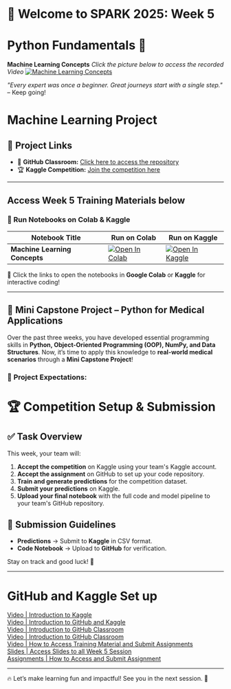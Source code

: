 
# 🚀 Welcome to SPARK 2025: Week 5 
# Python Fundamentals 🐍 
**Machine Learning Concepts** _Click the picture below to access the recorded Video_
[![Machine Learning Concepts]()](https://youtu.be/gqwjEMfbSJY) 

*"Every expert was once a beginner. Great journeys start with a single step."* – Keep going!  

# Machine Learning Project  

## 🔗 Project Links  

- 📂 **GitHub Classroom:** [Click here to access the repository](https://classroom.github.com/a/vuqBW1s3)  
- 🏆 **Kaggle Competition:** [Join the competition here](https://www.kaggle.com/t/d73b869f72674ccdb0bca1e194ed9c4f)
---

## **Access Week 5 Training Materials below**
### 📖 Run Notebooks on Colab & Kaggle  

| Notebook Title | Run on Colab | Run on Kaggle |
|---------------|-------------|--------------|
| **Machine Learning Concepts** | [![Open In Colab](https://colab.research.google.com/assets/colab-badge.svg)](https://colab.research.google.com/drive/1XUUsGhx26sULzwQw4tEqxjMc-WmCD3WY?usp=sharing) | [![Open In Kaggle](https://kaggle.com/static/images/open-in-kaggle.svg)](https://www.kaggle.com/code/aondonamoses/machine-learning-concepts) |


🚀 Click the links to open the notebooks in **Google Colab** or **Kaggle** for interactive coding!

---
## 🏥 Mini Capstone Project – Python for Medical Applications  

Over the past three weeks, you have developed essential programming skills in **Python, Object-Oriented Programming (OOP), NumPy, and Data Structures**. Now, it’s time to apply this knowledge to **real-world medical scenarios** through a **Mini Capstone Project**!  

### 🎯 **Project Expectations:**  
# 🏆 Competition Setup & Submission  

## ✅ Task Overview  
This week, your team will:  
1. **Accept the competition** on Kaggle using your team's Kaggle account.  
2. **Accept the assignment** on GitHub to set up your code repository.  
3. **Train and generate predictions** for the competition dataset.  
4. **Submit your predictions** on Kaggle.  
5. **Upload your final notebook** with the full code and model pipeline to your team's GitHub repository.  

## 📌 Submission Guidelines  
- **Predictions** → Submit to **Kaggle** in CSV format.  
- **Code Notebook** → Upload to **GitHub** for verification.  

Stay on track and good luck! 🚀  

---

# GitHub and Kaggle Set up
[Video | Introduction to Kaggle](https://youtu.be/0nKvu6x9dU4)    
[Video | Introduction to GitHub and Kaggle](https://youtu.be/XFfogAFQUPY)     
[Video | Introduction to GitHub Classroom](https://youtu.be/fkEFcZu9ItQ)   
[Video | Introduction to GitHub Classroom](https://youtu.be/fkEFcZu9ItQ)   
[Video | How to Access Training Material and Submit Assignments](https://youtu.be/_qSnp0ScHpk)   
[Slides | Access Slides to all Week 5 Session](https://github.com/SPARK-Academy-2025/SPARK-2025/tree/main/SPARK%202025%3A%20Week%205%20-%20Machine%20Learning%20Concepts/Week%205%3A%20Slides)   
[Assignments | How to Access and Submit Assignment](https://classroom.github.com/a/_RCX3LWo)

---
🔥 Let’s make learning fun and impactful! See you in the next session. 🚀  



